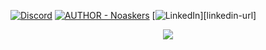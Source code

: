 [![Discord](https://dcbadge.vercel.app/api/shield/1068179092396048495)](https://discord.gg/1068179092396048495)
[![AUTHOR - Noaskers](https://img.shields.io/static/v1?label=AUTHOR&message=NoAskers&color=42a4f5&style=for-the-badge&logo=discord+)](https://github.com/noaskers) [![LinkedIn][linkedin-shield]][linkedin-url]

[linkedin-shield]: https://img.shields.io/badge/-LinkedIn-black.svg?style=for-the-badge&logo=linkedin&colorB=0077b5
<div align="center">
	<a href="" >  
  		<img src="https://github-readme-stats.vercel.app/api?username=noaskers&show_icons=true&count_private=true&custom_title=Noaskerks+GitHub+Stats&theme=react" />  
	</a>
</div>
